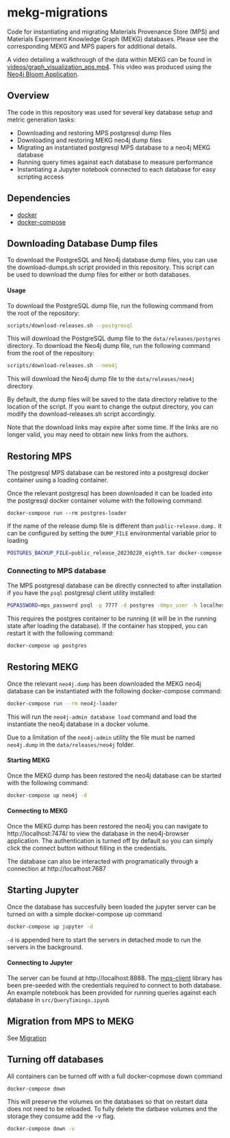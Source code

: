# mekg-migrations
Code for instantiating and migrating Materials Provenance Store (MPS) and Materials Experiment Knowledge Graph (MEKG) databases. Please see the corresponding MEKG and MPS papers for additional details.

A video detailing a walkthrough of the data within MEKG can be found in [videos/graph_visualization_aps.mp4](videos/graph_visualization_aps.mp4). This video was produced using the [Neo4j Bloom Application](https://neo4j.com/product/bloom/).
## Overview
The code in this repository was used for several key database setup and metric generation tasks:

- Downloading and restoring MPS postgresql dump files
- Downloading and restoring MEKG neo4j dump files
- Migrating an instantiated postgresql MPS database to a neo4j MEKG database
- Running query times against each database to measure performance
- Instantiating a Jupyter notebook connected to each database for easy scripting access

## Dependencies
- [docker](https://docs.docker.com/engine/install/)
- [docker-compose](https://docs.docker.com/compose/install/)


## Downloading Database Dump files

To download the PostgreSQL and Neo4j database dump files, you can use the download-dumps.sh script provided in this repository. This script can be used to download the dump files for either or both databases.

#### Usage
To download the PostgreSQL dump file, run the following command from the root of the repository:
```Bash
scripts/download-releases.sh --postgresql
```
This will download the PostgreSQL dump file to the `data/releases/postgres` directory.
To download the Neo4j dump file, run the following command from the root of the repository:

```Bash
scripts/download-releases.sh --neo4j
```
This will download the Neo4j dump file to the `data/releases/neo4j` directory.

By default, the dump files will be saved to the data directory relative to the location of the script. If you want to change the output directory, you can modify the download-releases.sh script accordingly.

Note that the download links may expire after some time. If the links are no longer valid, you may need to obtain new links from the authors.

## Restoring MPS

The postgresql MPS database can be restored into a postgresql docker container using a loading container.

Once the relevant postgresql has been downloaded it can be loaded into the postgresql docker container volume with the following command:

```
docker-compose run --rm postgres-loader
```

If the name of the release dump file is different than `public-release.dump.` it can be configured by setting the `DUMP_FILE` environmental variable prior to loading

```Bash
POSTGRES_BACKUP_FILE=public_release_20230228_eighth.tar docker-compose run --rm postgres-loader
```

### Connecting to MPS database
The MPS postgresql database can be directly connected to after installation if you have the `psql` postgresql client utility installed:
```Bash
PGPASSWORD=mps_password psql -p 7777 -d postgres -Umps_user -h localhost
```

This requires the postgres container to be running (it will be in the running state after loading the database). If the container has stopped, you can restart it with the following command:

```Bash
docker-compose up postgres 
```

## Restoring MEKG
Once the relevant `neo4j.dump` has been downloaded the MEKG neo4j database can be instantiated with the following docker-compose command:

```Bash
docker-compose run --rm neo4j-loader
```
This will run the `neo4j-admin database load` command and load the instantiate the neo4j database in a docker volume.

Due to a limitation of the `neo4j-admin` utility the file must be named `neo4j.dump` in the `data/releases/neo4j` folder. 

#### Starting MEKG
Once the MEKG dump has been restored the neo4j database can be started with the following command:
```Bash
docker-compose up neo4j -d
```
#### Connecting to MEKG
Once the MEKG dump has been restored the neo4j you can navigate to http://localhost:7474/ to view the database in the neo4j-browser application. The authentication is turned off by default so you can simply click the connect button without filling in the credentials.

The database can also be interacted with programatically through a connection at http://localhost:7687
## Starting Jupyter

Once the database has succesfully been loaded the jupyter server can be turned on with a simple docker-compose up command

```Bash
docker-compose up jupyter -d
```

`-d` is appended here to start the servers in detached mode to run the servers in the background.



#### Connecting to Jupyter
The server can be found at http://localhost:8888. The [mps-client](https://github.com/modelyst/mps-client) library has been pre-seeded with the credentials required to connect to both database. An example notebook has been provided for running queries against each database in `src/QueryTimings.ipynb`


## Migration from MPS to MEKG
See [Migration](MIGRATION.md)


## Turning off databases
All containers can be turned off with a full docker-copmose down command

```Bash
docker-compose down
```

This will preserve the volumes on the databases so that on restart data does not need to be reloaded. To fully delete the datbase volumes and the storage they consume add the -v flag.

```Bash
docker-compose down -v
```